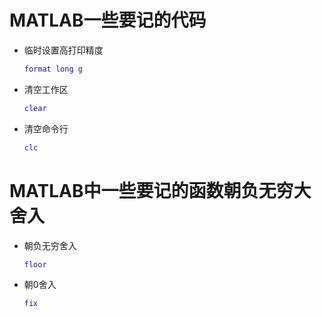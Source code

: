 # MATLAB一些要记的代码

+ 临时设置高打印精度

  ```matlab
  format long g
  ```
+ 清空工作区

  ```matlab
  clear
  ```
+ 清空命令行

  ```matlab
  clc
  ```

# MATLAB中一些要记的函数朝负无穷大舍入

+ 朝负无穷舍入

  ```matlab
  floor
  ```
+ 朝0舍入

  ```matlab
  fix
  ```
